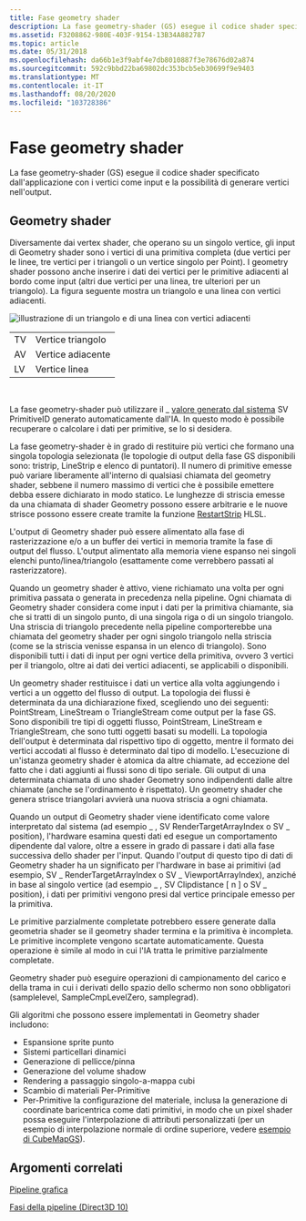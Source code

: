 ```yaml
---
title: Fase geometry shader
description: La fase geometry-shader (GS) esegue il codice shader specificato dall'applicazione con i vertici come input e la possibilità di generare vertici nell'output.
ms.assetid: F3208862-980E-403F-9154-13B34A882787
ms.topic: article
ms.date: 05/31/2018
ms.openlocfilehash: da66b1e3f9abf4e7db8010887f3e78676d02a874
ms.sourcegitcommit: 592c9bbd22ba69802dc353bcb5eb30699f9e9403
ms.translationtype: MT
ms.contentlocale: it-IT
ms.lasthandoff: 08/20/2020
ms.locfileid: "103728386"
---
```

# <a name="geometry-shader-stage"></a>Fase geometry shader

La fase geometry-shader (GS) esegue il codice shader specificato dall'applicazione con i vertici come input e la possibilità di generare vertici nell'output.

## <a name="the-geometry-shader"></a>Geometry shader

Diversamente dai vertex shader, che operano su un singolo vertice, gli input di Geometry shader sono i vertici di una primitiva completa (due vertici per le linee, tre vertici per i triangoli o un vertice singolo per Point). I geometry shader possono anche inserire i dati dei vertici per le primitive adiacenti al bordo come input (altri due vertici per una linea, tre ulteriori per un triangolo). La figura seguente mostra un triangolo e una linea con vertici adiacenti.

![illustrazione di un triangolo e di una linea con vertici adiacenti](images/d3d10-gs.png)

|     |                 |
|-----|-----------------|
| TV  | Vertice triangolo |
| AV  | Vertice adiacente |
| LV  | Vertice linea     |



 

La fase geometry-shader può utilizzare il \_ [valore generato dal sistema](d3d10-graphics-programming-guide-input-assembler-stage-using.md) SV PrimitiveID generato automaticamente dall'IA. In questo modo è possibile recuperare o calcolare i dati per primitive, se lo si desidera.

La fase geometry-shader è in grado di restituire più vertici che formano una singola topologia selezionata (le topologie di output della fase GS disponibili sono: tristrip, LineStrip e elenco di puntatori). Il numero di primitive emesse può variare liberamente all'interno di qualsiasi chiamata del geometry shader, sebbene il numero massimo di vertici che è possibile emettere debba essere dichiarato in modo statico. Le lunghezze di striscia emesse da una chiamata di shader Geometry possono essere arbitrarie e le nuove strisce possono essere create tramite la funzione [RestartStrip](/windows/desktop/direct3dhlsl/dx-graphics-hlsl-so-restartstrip) HLSL.

L'output di Geometry shader può essere alimentato alla fase di rasterizzazione e/o a un buffer dei vertici in memoria tramite la fase di output del flusso. L'output alimentato alla memoria viene espanso nei singoli elenchi punto/linea/triangolo (esattamente come verrebbero passati al rasterizzatore).

Quando un geometry shader è attivo, viene richiamato una volta per ogni primitiva passata o generata in precedenza nella pipeline. Ogni chiamata di Geometry shader considera come input i dati per la primitiva chiamante, sia che si tratti di un singolo punto, di una singola riga o di un singolo triangolo. Una striscia di triangolo precedente nella pipeline comporterebbe una chiamata del geometry shader per ogni singolo triangolo nella striscia (come se la striscia venisse espansa in un elenco di triangolo). Sono disponibili tutti i dati di input per ogni vertice della primitiva, ovvero 3 vertici per il triangolo, oltre ai dati dei vertici adiacenti, se applicabili o disponibili.

Un geometry shader restituisce i dati un vertice alla volta aggiungendo i vertici a un oggetto del flusso di output. La topologia dei flussi è determinata da una dichiarazione fixed, scegliendo uno dei seguenti: PointStream, LineStream o TriangleStream come output per la fase GS. Sono disponibili tre tipi di oggetti flusso, PointStream, LineStream e TriangleStream, che sono tutti oggetti basati su modelli. La topologia dell'output è determinata dal rispettivo tipo di oggetto, mentre il formato dei vertici accodati al flusso è determinato dal tipo di modello. L'esecuzione di un'istanza geometry shader è atomica da altre chiamate, ad eccezione del fatto che i dati aggiunti ai flussi sono di tipo seriale. Gli output di una determinata chiamata di uno shader Geometry sono indipendenti dalle altre chiamate (anche se l'ordinamento è rispettato). Un geometry shader che genera strisce triangolari avvierà una nuova striscia a ogni chiamata.

Quando un output di Geometry shader viene identificato come valore interpretato dal sistema (ad esempio \_ , SV RenderTargetArrayIndex o SV \_ position), l'hardware esamina questi dati ed esegue un comportamento dipendente dal valore, oltre a essere in grado di passare i dati alla fase successiva dello shader per l'input. Quando l'output di questo tipo di dati di Geometry shader ha un significato per l'hardware in base ai primitivi (ad esempio, SV \_ RenderTargetArrayIndex o SV \_ ViewportArrayIndex), anziché in base al singolo vertice (ad esempio \_ , SV Clipdistance \[ n \] o SV \_ position), i dati per primitivi vengono presi dal vertice principale emesso per la primitiva.

Le primitive parzialmente completate potrebbero essere generate dalla geometria shader se il geometry shader termina e la primitiva è incompleta. Le primitive incomplete vengono scartate automaticamente. Questa operazione è simile al modo in cui l'IA tratta le primitive parzialmente completate.

Geometry shader può eseguire operazioni di campionamento del carico e della trama in cui i derivati dello spazio dello schermo non sono obbligatori (samplelevel, SampleCmpLevelZero, samplegrad).

Gli algoritmi che possono essere implementati in Geometry shader includono:

-   Espansione sprite punto
-   Sistemi particellari dinamici
-   Generazione di pellicce/pinna
-   Generazione del volume shadow
-   Rendering a passaggio singolo-a-mappa cubi
-   Scambio di materiali Per-Primitive
-   Per-Primitive la configurazione del materiale, inclusa la generazione di coordinate baricentrica come dati primitivi, in modo che un pixel shader possa eseguire l'interpolazione di attributi personalizzati (per un esempio di interpolazione normale di ordine superiore, vedere [esempio di CubeMapGS](https://msdn.microsoft.com/library/Ee416398(v=VS.85).aspx)).

## <a name="related-topics"></a>Argomenti correlati

<dl> <dt>

[Pipeline grafica](overviews-direct3d-11-graphics-pipeline.md)
</dt> <dt>

[Fasi della pipeline (Direct3D 10)](/windows/desktop/direct3d10/d3d10-graphics-programming-guide-pipeline-stages)
</dt> </dl>

 

 